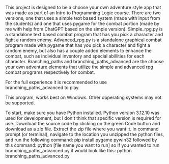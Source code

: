 This project is designed to be a choose your own adventure style app that was made as part of an Intro to Programming Logic course. There are two versions, one that uses a simple text based system (made with input from the students) and one that uses pygame for the combat portion (made by me with help from ChatGPT based on the simple version).
Simple_rpg.py is a standalone text based combat program that has you pick a character and fight a random enemy.
Advanced_rpg.py is a standalone graphical combat program made with pygame that has you pick a character and fight a random enemy, but also has a couple added elements to enhance the combat, such as individual inventory and special abillities for each character.
Branching_paths and branching_paths_advanced are the choose your own adventure elements that utilize the simple and advanced rpg combat programs respectively for combat.

For the full experience it is recommended to use branching_paths_advanced to play.

This program, works best on Windows. Other opperating systems may not be supported.

To start, make sure you have Python installed. Python version 3.12.10 was used for development, but I don't think that specific version is required for use.
Download the source code by clicking on the green Code button and download as a zip file. Extract the zip file where you want it.
In command prompt (or terminal), navigate to the location you unzipped the python files, and run the following command:
  pip install pygame pywin32
followed by this command:
  python [file name you want to run]
so if you wanted to run branching_paths_advanced.py it would look like this:
  python branching_paths_advanced.py
